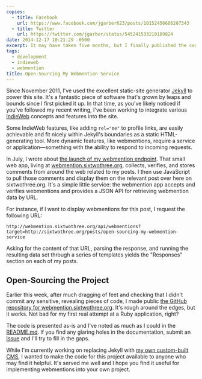 ```yaml
---
copies:
  - title: Facebook
    url: https://www.facebook.com/jgarber623/posts/10152450606207343
  - title: Twitter
    url: https://twitter.com/jgarber/status/545241533210189824
date: 2014-12-17 10:21:29 -0500
excerpt: It may have taken five months, but I finally published the code behind webmention.sixtwothree.org.
tags:
  - development
  - indieweb
  - webmention
title: Open-Sourcing My Webmention Service
---
```


Since November 2011, I've used the excellent static-site generator [Jekyll](http://jekyllrb.com/) to power this site. It's a fantastic piece of software that's grown by leaps and bounds since I first picked it up. In that time, as you've likely noticed if you've followed my recent writing, I've been working to integrate various [IndieWeb](https://indiewebcamp.com/) concepts and features into the site.

Some IndieWeb features, like adding  `rel="me"` to profile links, are easily achievable and fit nicely within Jekyll's boundaries as a static HTML-generating tool. More dynamic features, like webmentions, require a service or application—something with the ability to respond to incoming requests.

In July, I wrote about [the launch of my webmention endpoint](/posts/now-accepting-webmentions). That small web app, living at [webmention.sixtwothree.org](http://webmention.sixtwothree.org/), collects, verifies, and stores comments from around the web related to my posts. I then use JavaScript to pull those comments and display them on the relevant post over here on sixtwothree.org. It's a simple little service: the webmention app accepts and verifies webmentions and provides a JSON API for retrieving webmention data by URL.

For instance, if I want to display webmentions for this post, I request the following URL:

```
http://webmention.sixtwothree.org/api/webmentions?target=http://sixtwothree.org/posts/open-sourcing-my-webmention-service
```

Asking for the content of that URL, parsing the response, and running the resulting data set through a series of templates yields the "Responses" section on each of my posts.

## Open-Sourcing the Project

Earlier this week, after much dragging of feet and checking that I didn't commit any sensitive, revealing pieces of code, I made public [the GitHub repository for webmention.sixtwothree.org](https://github.com/jgarber623/webmention.sixtwothree.org). It's rough around the edges, but it works. Not bad for my first real attempt at a Ruby application, right?

The code is presented as-is and I've noted as much as I could in the [README.md](https://github.com/jgarber623/webmention.sixtwothree.org/blob/master/README.md). If you find any glaring holes in the documentation, submit an [Issue](https://github.com/jgarber623/FrancisCMS/issues) and I'll try to fill in the gaps.

While I'm currently working on replacing Jekyll with [my own custom-built CMS](https://github.com/jgarber623/FrancisCMS), I wanted to make the code for this project available to anyone who may find it helpful. It's served me well and I hope you find it useful for implementing webmentions into your own project.